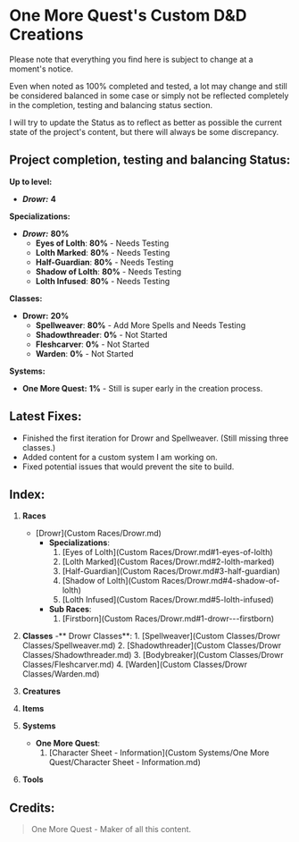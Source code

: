# **One More Quest**'s Custom D&D Creations
Please note that everything you find here is subject to change at a moment's notice.

Even when noted as 100% completed and tested, a lot may change and still be considered balanced in some case or simply not be reflected completely in the completion, testing and balancing status section.

I will try to update the Status as to reflect as better as possible the current state of the project's content, but there will always be some discrepancy.

## **Project completion, testing and balancing Status:**

**Up to level:**
- ***Drowr:*** **4**

**Specializations:**

- ***Drowr:*** **80%**
    - **Eyes of Lolth**: **80%** - Needs Testing
    - **Lolth Marked**: **80%** - Needs Testing
    - **Half-Guardian**: **80%** - Needs Testing
    - **Shadow of Lolth**: **80%** - Needs Testing
    - **Lolth Infused**: **80%** - Needs Testing

**Classes:**

- **Drowr:** **20%**
    - **Spellweaver**: **80%** - Add More Spells and Needs Testing
    - **Shadowthreader**: **0%** - Not Started
    - **Fleshcarver**: **0%** - Not Started
    - **Warden**: **0%** - Not Started

**Systems:**

- **One More Quest:** **1%** - Still is super early in the creation process.


## **Latest Fixes:**
- Finished the first iteration for Drowr and Spellweaver. (Still missing three classes.)
- Added content for a custom system I am working on.
- Fixed potential issues that would prevent the site to build.

## **Index:**

1. **Races**
    - [Drowr](Custom Races/Drowr.md)
      - **Specializations**:
          1. [Eyes of Lolth](Custom Races/Drowr.md#1-eyes-of-lolth)
          2. [Lolth Marked](Custom Races/Drowr.md#2-lolth-marked)
          3. [Half-Guardian](Custom Races/Drowr.md#3-half-guardian)
          4. [Shadow of Lolth](Custom Races/Drowr.md#4-shadow-of-lolth)
          5. [Lolth Infused](Custom Races/Drowr.md#5-lolth-infused)
      - **Sub Races**:
        1. [Firstborn](Custom Races/Drowr.md#1-drowr---firstborn)


2. **Classes**
    -** Drowr Classes**:
        1. [Spellweaver](Custom Classes/Drowr Classes/Spellweaver.md)
        2. [Shadowthreader](Custom Classes/Drowr Classes/Shadowthreader.md)
        3. [Bodybreaker](Custom Classes/Drowr Classes/Fleshcarver.md)
        4. [Warden](Custom Classes/Drowr Classes/Warden.md)

3. **Creatures**

4. **Items**

5. **Systems**
   - **One More Quest**:
     1. [Character Sheet - Information](Custom Systems/One More Quest/Character Sheet - Information.md)

6. **Tools**

## **Credits:**

> One More Quest - Maker of all this content.
